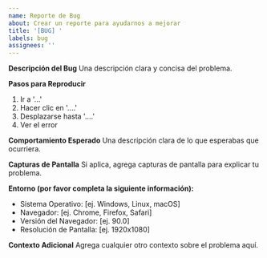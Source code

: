 ```yaml
---
name: Reporte de Bug
about: Crear un reporte para ayudarnos a mejorar
title: '[BUG] '
labels: bug
assignees: ''
---
```


**Descripción del Bug**
Una descripción clara y concisa del problema.

**Pasos para Reproducir**

1. Ir a '...'
2. Hacer clic en '....'
3. Desplazarse hasta '....'
4. Ver el error

**Comportamiento Esperado**
Una descripción clara de lo que esperabas que ocurriera.

**Capturas de Pantalla**
Si aplica, agrega capturas de pantalla para explicar tu problema.

**Entorno (por favor completa la siguiente información):**

-   Sistema Operativo: [ej. Windows, Linux, macOS]
-   Navegador: [ej. Chrome, Firefox, Safari]
-   Versión del Navegador: [ej. 90.0]
-   Resolución de Pantalla: [ej. 1920x1080]

**Contexto Adicional**
Agrega cualquier otro contexto sobre el problema aquí.
